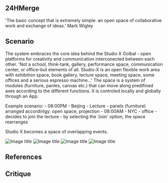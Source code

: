 ##	24HMerge

'The basic concept that is extremely simple: an open space of collaborative work and exchange of ideas.' Mark Wigley


## Scenario
The system embraces the core idea behind the Studio X Golbal - open platforms for creativity and communication interconected between each other.
'Not a school, think-tank, gallery, performance space, communication center, or office–but elements of all.
Studio-X is an open flexible work area with exhibition space, book gallery, lecture space, meeting space, some offices and a serious espresso machine...'
The space is a system of modules (furniture, panles, canvas etc.) that can move along predifined axes according to the different functions.
It is controled locally and globally through an App. 

Example scenario: - 08:00PM - Beijing - Lecture - panels (furniture) arranged accordinlgy: open space, projection
                  - 08:00AM - NYC - office - decides to join the lecture - by selecting the 'Join' option, the space rearranges
                  
Studio X becomes a space of overlapping events.                  


![Image title](https://raw.github.com/kamillacsegzi/site2site.github.io/master/programs/kcApp/images/24-01.jpg)
![Image title](https://raw.github.com/kamillacsegzi/site2site.github.io/master/programs/kcApp/images/24-02.jpg)
![Image title](https://raw.github.com/kamillacsegzi/24HMerge/master/Docs/images/FirstScheme-01.jpg)
![Image title](https://raw.github.com/kamillacsegzi/24HMerge/master/Docs/images/FirstScheme22-01.jpg)

## References

## Critique


